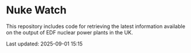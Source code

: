 # Nuke Watch

This repository includes code for retrieving the latest information available on the output of EDF nuclear power plants in the UK.

Last updated: 2025-09-01 15:15